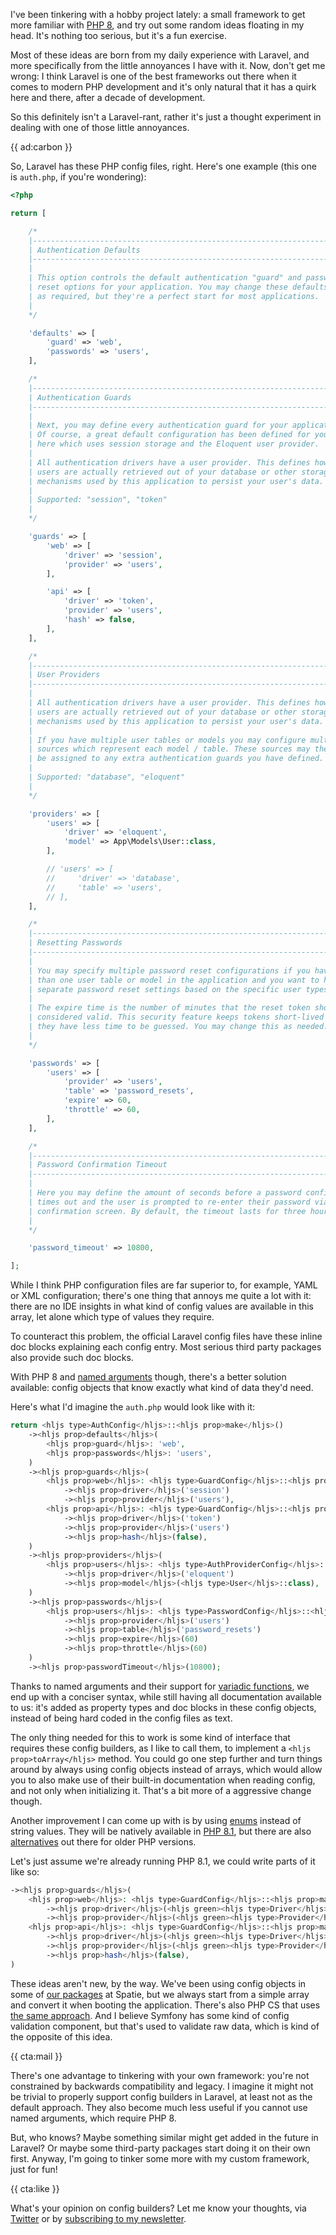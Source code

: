 I've been tinkering with a hobby project lately: a small framework to get more familiar with [PHP 8](/blog/new-in-php-8), and try out some random ideas floating in my head. It's nothing too serious, but it's a fun exercise.

Most of these ideas are born from my daily experience with Laravel, and more specifically from the little annoyances I have with it. Now, don't get me wrong: I think Laravel is one of the best frameworks out there when it comes to modern PHP development and it's only natural that it has a quirk here and there, after a decade of development. 

So this definitely isn't a Laravel-rant, rather it's just a thought experiment in dealing with one of those little annoyances. 

{{ ad:carbon }}

So, Laravel has these PHP config files, right. Here's one example (this one is `auth.php`, if you're wondering):

```php
<?php

return [

    /*
    |--------------------------------------------------------------------------
    | Authentication Defaults
    |--------------------------------------------------------------------------
    |
    | This option controls the default authentication "guard" and password
    | reset options for your application. You may change these defaults
    | as required, but they're a perfect start for most applications.
    |
    */

    'defaults' => [
        'guard' => 'web',
        'passwords' => 'users',
    ],

    /*
    |--------------------------------------------------------------------------
    | Authentication Guards
    |--------------------------------------------------------------------------
    |
    | Next, you may define every authentication guard for your application.
    | Of course, a great default configuration has been defined for you
    | here which uses session storage and the Eloquent user provider.
    |
    | All authentication drivers have a user provider. This defines how the
    | users are actually retrieved out of your database or other storage
    | mechanisms used by this application to persist your user's data.
    |
    | Supported: "session", "token"
    |
    */

    'guards' => [
        'web' => [
            'driver' => 'session',
            'provider' => 'users',
        ],

        'api' => [
            'driver' => 'token',
            'provider' => 'users',
            'hash' => false,
        ],
    ],

    /*
    |--------------------------------------------------------------------------
    | User Providers
    |--------------------------------------------------------------------------
    |
    | All authentication drivers have a user provider. This defines how the
    | users are actually retrieved out of your database or other storage
    | mechanisms used by this application to persist your user's data.
    |
    | If you have multiple user tables or models you may configure multiple
    | sources which represent each model / table. These sources may then
    | be assigned to any extra authentication guards you have defined.
    |
    | Supported: "database", "eloquent"
    |
    */

    'providers' => [
        'users' => [
            'driver' => 'eloquent',
            'model' => App\Models\User::class,
        ],

        // 'users' => [
        //     'driver' => 'database',
        //     'table' => 'users',
        // ],
    ],

    /*
    |--------------------------------------------------------------------------
    | Resetting Passwords
    |--------------------------------------------------------------------------
    |
    | You may specify multiple password reset configurations if you have more
    | than one user table or model in the application and you want to have
    | separate password reset settings based on the specific user types.
    |
    | The expire time is the number of minutes that the reset token should be
    | considered valid. This security feature keeps tokens short-lived so
    | they have less time to be guessed. You may change this as needed.
    |
    */

    'passwords' => [
        'users' => [
            'provider' => 'users',
            'table' => 'password_resets',
            'expire' => 60,
            'throttle' => 60,
        ],
    ],

    /*
    |--------------------------------------------------------------------------
    | Password Confirmation Timeout
    |--------------------------------------------------------------------------
    |
    | Here you may define the amount of seconds before a password confirmation
    | times out and the user is prompted to re-enter their password via the
    | confirmation screen. By default, the timeout lasts for three hours.
    |
    */

    'password_timeout' => 10800,

];
```

While I think PHP configuration files are far superior to, for example, YAML or XML configuration; there's one thing that annoys me quite a lot with it: there are no IDE insights in what kind of config values are available in this array, let alone which type of values they require.

To counteract this problem, the official Laravel config files have these inline doc blocks explaining each config entry. Most serious third party packages also provide such doc blocks.

With PHP 8 and [named arguments](/blog/php-8-named-arguments) though, there's a better solution available: config objects that know exactly what kind of data they'd need.

Here's what I'd imagine the `auth.php` would look like with it:


```php
return <hljs type>AuthConfig</hljs>::<hljs prop>make</hljs>()
    -><hljs prop>defaults</hljs>(
        <hljs prop>guard</hljs>: 'web',
        <hljs prop>passwords</hljs>: 'users',
    )
    -><hljs prop>guards</hljs>(
        <hljs prop>web</hljs>: <hljs type>GuardConfig</hljs>::<hljs prop>make</hljs>()
            -><hljs prop>driver</hljs>('session')
            -><hljs prop>provider</hljs>('users'),
        <hljs prop>api</hljs>: <hljs type>GuardConfig</hljs>::<hljs prop>make</hljs>()
            -><hljs prop>driver</hljs>('token')
            -><hljs prop>provider</hljs>('users')
            -><hljs prop>hash</hljs>(false),
    )
    -><hljs prop>providers</hljs>(
        <hljs prop>users</hljs>: <hljs type>AuthProviderConfig</hljs>::<hljs prop>make</hljs>()
            -><hljs prop>driver</hljs>('eloquent')
            -><hljs prop>model</hljs>(<hljs type>User</hljs>::class),
    )
    -><hljs prop>passwords</hljs>(
        <hljs prop>users</hljs>: <hljs type>PasswordConfig</hljs>::<hljs prop>make</hljs>()
            -><hljs prop>provider</hljs>('users')
            -><hljs prop>table</hljs>('password_resets')
            -><hljs prop>expire</hljs>(60)
            -><hljs prop>throttle</hljs>(60)
    )
    -><hljs prop>passwordTimeout</hljs>(10800);
```

Thanks to named arguments and their support for [variadic functions](/blog/php-8-named-arguments#named-arguments-in-depth), we end up with a conciser syntax, while still having all documentation available to us: it's added as property types and doc blocks in these config objects, instead of being hard coded in the config files as text.

The only thing needed for this to work is some kind of interface that requires these config builders, as I like to call them, to implement a `<hljs prop>toArray</hljs>` method. You could go one step further and turn things around by always using config objects instead of arrays, which would allow you to also make use of their built-in documentation when reading config, and not only when initializing it. That's a bit more of a aggressive change though.

Another improvement I can come up with is by using [enums](/blog/php-enums) instead of string values. They will be natively available in [PHP 8.1](/blog/new-in-php-81), but there are also [alternatives](/blog/php-enums-before-php-81) out there for older PHP versions.

Let's just assume we're already running PHP 8.1, we could write parts of it like so:

```php
-><hljs prop>guards</hljs>(
    <hljs prop>web</hljs>: <hljs type>GuardConfig</hljs>::<hljs prop>make</hljs>()
        -><hljs prop>driver</hljs>(<hljs green><hljs type>Driver</hljs>::<hljs prop>Session</hljs></hljs>)
        -><hljs prop>provider</hljs>(<hljs green><hljs type>Provider</hljs>::<hljs prop>Users</hljs></hljs>),
    <hljs prop>api</hljs>: <hljs type>GuardConfig</hljs>::<hljs prop>make</hljs>()
        -><hljs prop>driver</hljs>(<hljs green><hljs type>Driver</hljs>::<hljs prop>Token</hljs></hljs>)
        -><hljs prop>provider</hljs>(<hljs green><hljs type>Provider</hljs>::<hljs prop>Users</hljs></hljs>)
        -><hljs prop>hash</hljs>(false),
)
```

These ideas aren't new, by the way. We've been using config objects in some of [our packages](*https://spatie.be/open-source?search=&sort=-downloads) at Spatie, but we always start from a simple array and convert it when booting the application. There's also PHP CS that uses [the same approach](*https://github.com/FriendsOfPHP/PHP-CS-Fixer/blob/3.0/doc/config.rst). And I believe Symfony has some kind of config validation component, but that's used to validate raw data, which is kind of the opposite of this idea.

{{ cta:mail }}

There's one advantage to tinkering with your own framework: you're not constrained by backwards compatibility and legacy. I imagine it might not be trivial to properly support config builders in Laravel, at least not as the default approach. They also become much less useful if you cannot use named arguments, which require PHP 8.

But, who knows? Maybe something similar might get added in the future in Laravel? Or maybe some third-party packages start doing it on their own first. Anyway, I'm going to tinker some more with my custom framework, just for fun! 

{{ cta:like }}

What's your opinion on config builders? Let me know your thoughts, via [Twitter](*https://twitter.com/brendt_gd) or by [subscribing to my newsletter](*/newsletter/subscribe).
